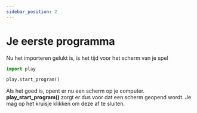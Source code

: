 ```yaml
---
sidebar_position: 2
---
```


# Je eerste programma

Nu het importeren gelukt is, is het tijd voor het scherm van je spel

```python
import play

play.start_program()
```

Als het goed is, opent er nu een scherm op je computer.
**play_start_program()** zorgt er dus voor dat een scherm geopend wordt.
Je mag op het kruisje klikken om deze af te sluiten.

